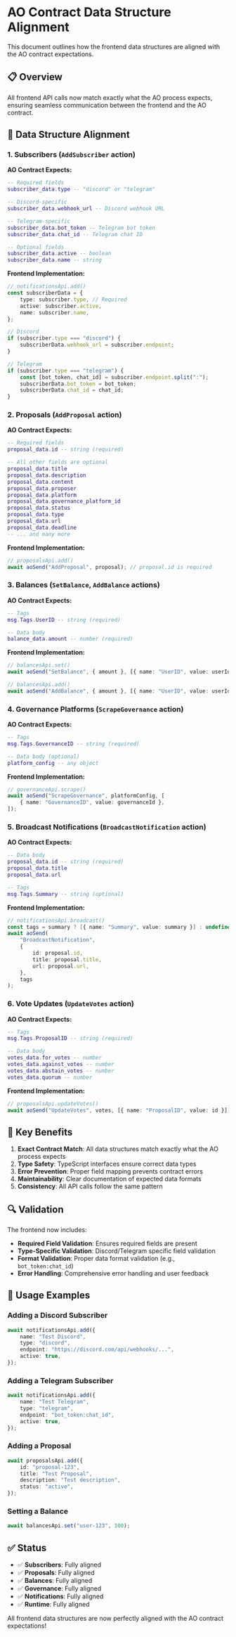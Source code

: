 # AO Contract Data Structure Alignment

This document outlines how the frontend data structures are aligned with the AO contract expectations.

## 📋 Overview

All frontend API calls now match exactly what the AO process expects, ensuring seamless communication between the frontend and the AO contract.

## 🔧 Data Structure Alignment

### 1. **Subscribers** (`AddSubscriber` action)

**AO Contract Expects:**

```lua
-- Required fields
subscriber_data.type -- "discord" or "telegram"

-- Discord-specific
subscriber_data.webhook_url -- Discord webhook URL

-- Telegram-specific
subscriber_data.bot_token -- Telegram bot token
subscriber_data.chat_id -- Telegram chat ID

-- Optional fields
subscriber_data.active -- boolean
subscriber_data.name -- string
```

**Frontend Implementation:**

```typescript
// notificationsApi.add()
const subscriberData = {
    type: subscriber.type, // Required
    active: subscriber.active,
    name: subscriber.name,
};

// Discord
if (subscriber.type === "discord") {
    subscriberData.webhook_url = subscriber.endpoint;
}

// Telegram
if (subscriber.type === "telegram") {
    const [bot_token, chat_id] = subscriber.endpoint.split(":");
    subscriberData.bot_token = bot_token;
    subscriberData.chat_id = chat_id;
}
```

### 2. **Proposals** (`AddProposal` action)

**AO Contract Expects:**

```lua
-- Required fields
proposal_data.id -- string (required)

-- All other fields are optional
proposal_data.title
proposal_data.description
proposal_data.content
proposal_data.proposer
proposal_data.platform
proposal_data.governance_platform_id
proposal_data.status
proposal_data.type
proposal_data.url
proposal_data.deadline
-- ... and many more
```

**Frontend Implementation:**

```typescript
// proposalsApi.add()
await aoSend("AddProposal", proposal); // proposal.id is required
```

### 3. **Balances** (`SetBalance`, `AddBalance` actions)

**AO Contract Expects:**

```lua
-- Tags
msg.Tags.UserID -- string (required)

-- Data body
balance_data.amount -- number (required)
```

**Frontend Implementation:**

```typescript
// balancesApi.set()
await aoSend("SetBalance", { amount }, [{ name: "UserID", value: userId }]);

// balancesApi.add()
await aoSend("AddBalance", { amount }, [{ name: "UserID", value: userId }]);
```

### 4. **Governance Platforms** (`ScrapeGovernance` action)

**AO Contract Expects:**

```lua
-- Tags
msg.Tags.GovernanceID -- string (required)

-- Data body (optional)
platform_config -- any object
```

**Frontend Implementation:**

```typescript
// governanceApi.scrape()
await aoSend("ScrapeGovernance", platformConfig, [
    { name: "GovernanceID", value: governanceId },
]);
```

### 5. **Broadcast Notifications** (`BroadcastNotification` action)

**AO Contract Expects:**

```lua
-- Data body
proposal_data.id -- string (required)
proposal_data.title
proposal_data.url

-- Tags
msg.Tags.Summary -- string (optional)
```

**Frontend Implementation:**

```typescript
// notificationsApi.broadcast()
const tags = summary ? [{ name: "Summary", value: summary }] : undefined;
await aoSend(
    "BroadcastNotification",
    {
        id: proposal.id,
        title: proposal.title,
        url: proposal.url,
    },
    tags
);
```

### 6. **Vote Updates** (`UpdateVotes` action)

**AO Contract Expects:**

```lua
-- Tags
msg.Tags.ProposalID -- string (required)

-- Data body
votes_data.for_votes -- number
votes_data.against_votes -- number
votes_data.abstain_votes -- number
votes_data.quorum -- number
```

**Frontend Implementation:**

```typescript
// proposalsApi.updateVotes()
await aoSend("UpdateVotes", votes, [{ name: "ProposalID", value: id }]);
```

## 🎯 Key Benefits

1. **Exact Contract Match**: All data structures match exactly what the AO process expects
2. **Type Safety**: TypeScript interfaces ensure correct data types
3. **Error Prevention**: Proper field mapping prevents contract errors
4. **Maintainability**: Clear documentation of expected data formats
5. **Consistency**: All API calls follow the same pattern

## 🔍 Validation

The frontend now includes:

- **Required Field Validation**: Ensures required fields are present
- **Type-Specific Validation**: Discord/Telegram specific field validation
- **Format Validation**: Proper data format validation (e.g., `bot_token:chat_id`)
- **Error Handling**: Comprehensive error handling and user feedback

## 📝 Usage Examples

### Adding a Discord Subscriber

```typescript
await notificationsApi.add({
    name: "Test Discord",
    type: "discord",
    endpoint: "https://discord.com/api/webhooks/...",
    active: true,
});
```

### Adding a Telegram Subscriber

```typescript
await notificationsApi.add({
    name: "Test Telegram",
    type: "telegram",
    endpoint: "bot_token:chat_id",
    active: true,
});
```

### Adding a Proposal

```typescript
await proposalsApi.add({
    id: "proposal-123",
    title: "Test Proposal",
    description: "Test description",
    status: "active",
});
```

### Setting a Balance

```typescript
await balancesApi.set("user-123", 100);
```

## ✅ Status

- ✅ **Subscribers**: Fully aligned
- ✅ **Proposals**: Fully aligned
- ✅ **Balances**: Fully aligned
- ✅ **Governance**: Fully aligned
- ✅ **Notifications**: Fully aligned
- ✅ **Runtime**: Fully aligned

All frontend data structures are now perfectly aligned with the AO contract expectations!
